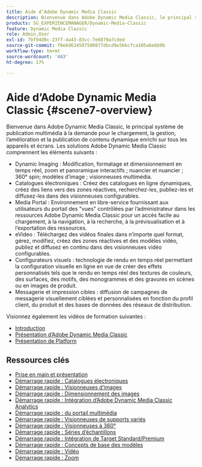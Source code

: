 ```yaml
---
title: Aide d’Adobe Dynamic Media Classic
description: Bienvenue dans Adobe Dynamic Media Classic, le principal système de publication multimédia à la demande pour le chargement, la gestion, l’amélioration et la publication de contenu dynamique enrichi sur tous les appareils et écrans.
products: SG_EXPERIENCEMANAGER/Dynamic-Media-Classic
feature: Dynamic Media Classic
role: Admin,User
exl-id: 7bf94d8c-23ff-4a43-83cc-7e6879a7cded
source-git-commit: f0e6d634587500877dbcd9e56bcfca105a6e6b9b
workflow-type: tm+mt
source-wordcount: '443'
ht-degree: 17%

---
```


# Aide d’Adobe Dynamic Media Classic {#scene7-overview}

Bienvenue dans Adobe Dynamic Media Classic, le principal système de publication multimédia à la demande pour le chargement, la gestion, l’amélioration et la publication de contenu dynamique enrichi sur tous les appareils et écrans. Les solutions Adobe Dynamic Media Classic comprennent les éléments suivants :

* Dynamic Imaging : Modification, formatage et dimensionnement en temps réel, zoom et panoramique interactifs ; nuancier et nuancier ; 360° spin; modèles d’image ; visionneuses multimédia.
* Catalogues électroniques : Créez des catalogues en ligne dynamiques, créez des liens vers des zones réactives, recherchez-les, publiez-les et diffusez-les dans des visionneuses configurables.
* Media Portal : Environnement en libre-service fournissant aux utilisateurs du portail des &quot;vues&quot; contrôlées par l’administrateur dans les ressources Adobe Dynamic Media Classic pour un accès facile au chargement, à la navigation, à la recherche, à la prévisualisation et à l’exportation des ressources.
* eVideo : Téléchargez des vidéos finales dans n’importe quel format, gérez, modifiez, créez des zones réactives et des modèles vidéo, publiez et diffusez en continu dans des visionneuses vidéo configurables.
* Configurateurs visuels : technologie de rendu en temps réel permettant la configuration visuelle en ligne en vue de créer des effets personnalisés tels que le rendu en temps réel des textures de couleurs, des surfaces, des motifs, des monogrammes et des gravures en scènes ou en images de produit.
* Messagerie et impression cibles : diffusion de campagnes de messagerie visuellement ciblées et personnalisées en fonction du profil client, du produit et des bases de données des réseaux de distribution.

Visionnez également les vidéos de formation suivantes :

* [Introduction](https://s7d5.scene7.com/s7viewers/html5/VideoViewer.html?videoserverurl=https://s7d5.scene7.com/is/content/&amp;emailurl=https://s7d5.scene7.com/s7/emailFriend&amp;serverUrl=https://s7d5.scene7.com/is/image/&amp;config=Scene7SharedAssets/Universal_HTML5_Video&amp;contenturl=https://s7d5.scene7.com/skins/&amp;asset=S7tutorials/570_Introduction_converted%20renamed_Getting%20Started-AVS)
* [Présentation d’Adobe Dynamic Media Classic](https://s7d5.scene7.com/s7viewers/html5/VideoViewer.html?videoserverurl=https://s7d5.scene7.com/is/content/&amp;emailurl=https://s7d5.scene7.com/s7/emailFriend&amp;serverUrl=https://s7d5.scene7.com/is/image/&amp;config=Scene7SharedAssets/Universal_HTML5_Video&amp;contenturl=https://s7d5.scene7.com/skins/&amp;asset=S7tutorials/577_What%20is%20Scene7_converted%20renamed_Getting%20Started-AVS)
* [Présentation de Platform](https://s7d5.scene7.com/s7viewers/html5/VideoViewer.html?videoserverurl=https://s7d5.scene7.com/is/content/&amp;emailurl=https://s7d5.scene7.com/s7/emailFriend&amp;serverUrl=https://s7d5.scene7.com/is/image/&amp;config=Scene7SharedAssets/Universal_HTML5_Video&amp;contenturl=https://s7d5.scene7.com/skins/&amp;asset=S7tutorials/572_Platform%20Overview_converted%20renamed_Getting%20Started-AVS)

## Ressources clés

* [Prise en main et présentation](/help/dmc-platform-overview.md)
* [Démarrage rapide : Catalogues électroniques](/help/quick-start-ecatalog.md)
* [Démarrage rapide : Visionneuses d’images](/help/quick-start-image-sets.md)
* [Démarrage rapide : Dimensionnement des images](/help/quick-start-image-sizing.md)
* [Démarrage rapide : Intégration d’Adobe Dynamic Media Classic Analytics](/help/quick-start-integrating-dmc-analytics.md)
* [Démarrage rapide :  du portail multimédia](/help/quick-start-media-portal-administration.md)
* [Démarrage rapide : Visionneuses de supports variés](/help/quick-start-mixed-media-sets.md)
* [Démarrage rapide : Visionneuses à 360°](/help/quick-start-spin-sets.md)
* [Démarrage rapide : Séries d’échantillons](/help/quick-start-swatch-sets.md)
* [Démarrage rapide : Intégration de Target Standard/Premium](/help/quick-start-target-integration.md)
* [Démarrage rapide : Concepts de base des modèles](/help/quick-start-template-basics.md)
* [Démarrage rapide : Vidéo](/help/quick-start-video.md)
* [Démarrage rapide : Zoom](/help/quick-start-zoom.md)
